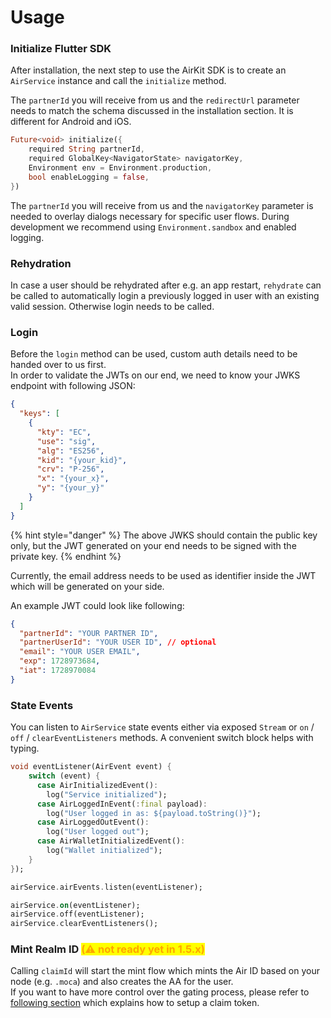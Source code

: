 # Usage

### Initialize Flutter SDK

After installation, the next step to use the AirKit SDK is to create an `AirService` instance and call the `initialize` method.

The `partnerId` you will receive from us and the `redirectUrl` parameter needs to match the schema discussed in the installation section. It is different for Android and iOS.

```dart
Future<void> initialize({
    required String partnerId,
    required GlobalKey<NavigatorState> navigatorKey,
    Environment env = Environment.production,
    bool enableLogging = false,
})
```

The `partnerId` you will receive from us and the `navigatorKey` parameter is needed to overlay dialogs necessary for specific user flows. During development we recommend using `Environment.sandbox` and enabled logging.

### Rehydration

In case a user should be rehydrated after e.g. an app restart, `rehydrate` can be called to automatically login a previously logged in user with an existing valid session. Otherwise login needs to be called.

### Login

Before the `login` method can be used, custom auth details need to be handed over to us first. \
In order to validate the JWTs on our end, we need to know your JWKS endpoint with following JSON:

```json
{
  "keys": [
    {
      "kty": "EC",
      "use": "sig",
      "alg": "ES256",
      "kid": "{your_kid}",
      "crv": "P-256",
      "x": "{your_x}",
      "y": "{your_y}"
    }
  ]
}
```

{% hint style="danger" %}
The above JWKS should contain the public key only, but the JWT generated on your end needs to be signed with the private key.
{% endhint %}

Currently, the email address needs to be used as identifier inside the JWT which will be generated on your side.

An example JWT could look like following:

```json
{
  "partnerId": "YOUR PARTNER ID",
  "partnerUserId": "YOUR USER ID", // optional
  "email": "YOUR USER EMAIL",
  "exp": 1728973684,
  "iat": 1728970084
}
```

### State Events

You can listen to `AirService` state events either via exposed `Stream` or  `on` / `off` / `clearEventListeners` methods. A convenient switch block helps with typing.

```dart
void eventListener(AirEvent event) {
    switch (event) {
      case AirInitializedEvent():
        log("Service initialized");
      case AirLoggedInEvent(:final payload):
        log("User logged in as: ${payload.toString()}");
      case AirLoggedOutEvent():
        log("User logged out");
      case AirWalletInitializedEvent():
        log("Wallet initialized");
    }
});

airService.airEvents.listen(eventListener);

airService.on(eventListener);
airService.off(eventListener);
airService.clearEventListeners();
```

### Mint Realm ID <mark style="color:orange;">(⚠️ not ready yet in 1.5.x)</mark>

Calling `claimId` will start the mint flow which mints the Air ID based on your node (e.g. `.moca`) and also creates the AA for the user.\
If you want to have more control over the gating process, please refer to [following section](https://realm-network.gitbook.io/realm-sdk/web-sdk/usage#mint-settings) which explains how to setup a claim token.

